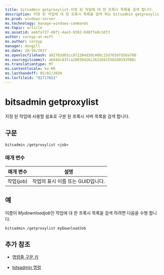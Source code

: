 ```yaml
---
title: bitsadmin getproxylist-지정 된 작업에 대 한 프록시 목록을 검색 합니다.
description: 지정 된 작업에 대 한 프록시 목록을 검색 하는 bitsadmin getproxylist 명령에 대 한 참조 항목입니다.
ms.prod: windows-server
ms.technology: manage-windows-commands
ms.topic: article
ms.assetid: eebfa727-d8f1-4ae3-9382-6d8ffe8c3df3
author: coreyp-at-msft
ms.author: coreyp
manager: dongill
ms.date: 10/16/2017
ms.openlocfilehash: a92703d83cc872204d3dc488c15d703dfd50a780
ms.sourcegitcommit: ab64dc83fca28039416c26226815502d0193500c
ms.translationtype: MT
ms.contentlocale: ko-KR
ms.lasthandoff: 05/01/2020
ms.locfileid: "82717652"
---
```

# <a name="bitsadmin-getproxylist"></a>bitsadmin getproxylist

지정 된 작업에 사용할 쉼표로 구분 된 프록시 서버 목록을 검색 합니다.

## <a name="syntax"></a>구문

```
bitsadmin /getproxylist <job>
```

### <a name="parameters"></a>매개 변수

| 매개 변수 | 설명 |
| -------------- | -------------- |
| 작업(job) | 작업의 표시 이름 또는 GUID입니다. |

## <a name="examples"></a>예

이름이 *Mydownloadjob*인 작업에 대 한 프록시 목록을 검색 하려면 다음을 수행 합니다.

```
bitsadmin /getproxylist myDownloadJob
```

## <a name="additional-references"></a>추가 참조

- [명령줄 구문 키](command-line-syntax-key.md)

- [bitsadmin 명령](bitsadmin.md)

